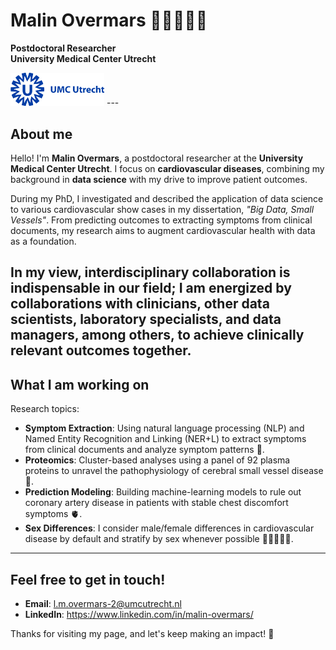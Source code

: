 # Malin Overmars 👋🏼👩🏼‍💻 
**Postdoctoral Researcher**  
**University Medical Center Utrecht**

<img src="umc-utrecht-1.svg" alt="UMC" width="150" />
---

## About me

Hello! I'm **Malin Overmars**, a postdoctoral researcher at the **University Medical Center Utrecht**. I focus on **cardiovascular diseases**, combining my background in **data science** with my drive to improve patient outcomes.

During my PhD, I investigated and described the application of data science to various cardiovascular show cases in my dissertation, *"Big Data, Small Vessels"*. From predicting outcomes to extracting symptoms from clinical documents, my research aims to augment cardiovascular health with data as a foundation.

In my view, interdisciplinary collaboration is indispensable in our field; I am energized by collaborations with clinicians, other data scientists, laboratory specialists, and data managers, among others, to achieve clinically relevant outcomes together.
---

## What I am working on

Research topics:

- **Symptom Extraction**: Using natural language processing (NLP) and Named Entity Recognition and Linking (NER+L) to extract symptoms from clinical documents and analyze symptom patterns 📑.
- **Proteomics**: Cluster-based analyses using a panel of 92 plasma proteins to unravel the pathophysiology of cerebral small vessel disease 🧠. 
- **Prediction Modeling**: Building machine-learning models to rule out coronary artery disease in patients with stable chest discomfort symptoms 🫀.  
- **Sex Differences**: I consider male/female differences in cardiovascular disease by default and stratify by sex whenever possible 👩🏻‍🤝‍👨🏿.

---

## Feel free to get in touch!
- **Email**: l.m.overmars-2@umcutrecht.nl
- **LinkedIn**: https://www.linkedin.com/in/malin-overmars/

Thanks for visiting my page, and let's keep making an impact! 🌟
